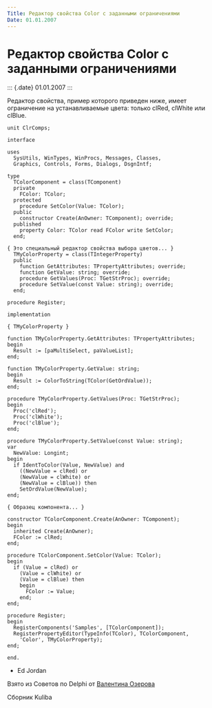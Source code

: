 ```yaml
---
Title: Редактор свойства Color с заданными ограничениями
Date: 01.01.2007
---
```



Редактор свойства Color с заданными ограничениями
=================================================

::: {.date}
01.01.2007
:::

Редактор свойства, пример которого приведен ниже, имеет ограничение на
устанавливаемые цвета: только clRed, clWhite или clBlue.

    unit ClrComps;
     
    interface
     
    uses
      SysUtils, WinTypes, WinProcs, Messages, Classes,
      Graphics, Controls, Forms, Dialogs, DsgnIntf;
     
    type
      TColorComponent = class(TComponent)
      private
        FColor: TColor;
      protected
        procedure SetColor(Value: TColor);
      public
        constructor Create(AnOwner: TComponent); override;
      published
        property Color: TColor read FColor write SetColor;
      end;
     
    { Это специальный редактор свойства выбора цветов... }
      TMyColorProperty = class(TIntegerProperty)
      public
        function GetAttributes: TPropertyAttributes; override;
        function GetValue: string; override;
        procedure GetValues(Proc: TGetStrProc); override;
        procedure SetValue(const Value: string); override;
      end;
     
    procedure Register;
     
    implementation
     
    { TMyColorProperty }
     
    function TMyColorProperty.GetAttributes: TPropertyAttributes;
    begin
      Result := [paMultiSelect, paValueList];
    end;
     
    function TMyColorProperty.GetValue: string;
    begin
      Result := ColorToString(TColor(GetOrdValue));
    end;
     
    procedure TMyColorProperty.GetValues(Proc: TGetStrProc);
    begin
      Proc('clRed');
      Proc('clWhite');
      Proc('clBlue');
    end;
     
    procedure TMyColorProperty.SetValue(const Value: string);
    var
      NewValue: Longint;
    begin
      if IdentToColor(Value, NewValue) and
        ((NewValue = clRed) or
        (NewValue = clWhite) or
        (NewValue = clBlue)) then
        SetOrdValue(NewValue);
    end;
     
    { Образец компонента... }
     
    constructor TColorComponent.Create(AnOwner: TComponent);
    begin
      inherited Create(AnOwner);
      FColor := clRed;
    end;
     
    procedure TColorComponent.SetColor(Value: TColor);
    begin
      if (Value = clRed) or
        (Value = clWhite) or
        (Value = clBlue) then
        begin
          FColor := Value;
        end;
    end;
     
    procedure Register;
    begin
      RegisterComponents('Samples', [TColorComponent]);
      RegisterPropertyEditor(TypeInfo(TColor), TColorComponent,
        'Color', TMyColorProperty);
    end;
     
    end.

- Ed Jordan

Взято из Советов по Delphi от [Валентина Озерова](mailto:webmaster@webinspector.com)

Сборник Kuliba
